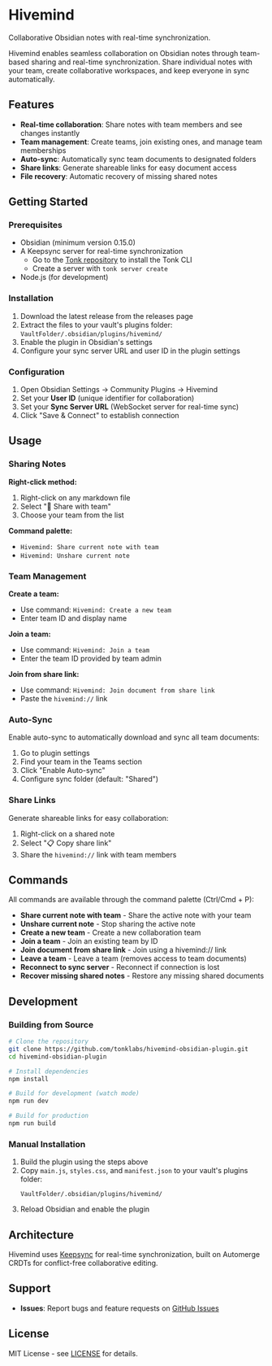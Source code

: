 # Hivemind

Collaborative Obsidian notes with real-time synchronization.

Hivemind enables seamless collaboration on Obsidian notes through team-based sharing and real-time
synchronization. Share individual notes with your team, create collaborative workspaces, and keep
everyone in sync automatically.

## Features

- **Real-time collaboration**: Share notes with team members and see changes instantly
- **Team management**: Create teams, join existing ones, and manage team memberships
- **Auto-sync**: Automatically sync team documents to designated folders
- **Share links**: Generate shareable links for easy document access
- **File recovery**: Automatic recovery of missing shared notes

## Getting Started

### Prerequisites

- Obsidian (minimum version 0.15.0)
- A Keepsync server for real-time synchronization
  - Go to the [Tonk repository](https://github.com/tonk-labs/tonk) to install the Tonk CLI
  - Create a server with `tonk server create`
- Node.js (for development)

### Installation

1. Download the latest release from the releases page
2. Extract the files to your vault's plugins folder: `VaultFolder/.obsidian/plugins/hivemind/`
3. Enable the plugin in Obsidian's settings
4. Configure your sync server URL and user ID in the plugin settings

### Configuration

1. Open Obsidian Settings → Community Plugins → Hivemind
2. Set your **User ID** (unique identifier for collaboration)
3. Set your **Sync Server URL** (WebSocket server for real-time sync)
4. Click "Save & Connect" to establish connection

## Usage

### Sharing Notes

**Right-click method:**

1. Right-click on any markdown file
2. Select "🔗 Share with team"
3. Choose your team from the list

**Command palette:**

- `Hivemind: Share current note with team`
- `Hivemind: Unshare current note`

### Team Management

**Create a team:**

- Use command: `Hivemind: Create a new team`
- Enter team ID and display name

**Join a team:**

- Use command: `Hivemind: Join a team`
- Enter the team ID provided by team admin

**Join from share link:**

- Use command: `Hivemind: Join document from share link`
- Paste the `hivemind://` link

### Auto-Sync

Enable auto-sync to automatically download and sync all team documents:

1. Go to plugin settings
2. Find your team in the Teams section
3. Click "Enable Auto-sync"
4. Configure sync folder (default: "Shared")

### Share Links

Generate shareable links for easy collaboration:

1. Right-click on a shared note
2. Select "📋 Copy share link"
3. Share the `hivemind://` link with team members

## Commands

All commands are available through the command palette (Ctrl/Cmd + P):

- **Share current note with team** - Share the active note with your team
- **Unshare current note** - Stop sharing the active note
- **Create a new team** - Create a new collaboration team
- **Join a team** - Join an existing team by ID
- **Join document from share link** - Join using a hivemind:// link
- **Leave a team** - Leave a team (removes access to team documents)
- **Reconnect to sync server** - Reconnect if connection is lost
- **Recover missing shared notes** - Restore any missing shared documents

## Development

### Building from Source

```bash
# Clone the repository
git clone https://github.com/tonklabs/hivemind-obsidian-plugin.git
cd hivemind-obsidian-plugin

# Install dependencies
npm install

# Build for development (watch mode)
npm run dev

# Build for production
npm run build
```

### Manual Installation

1. Build the plugin using the steps above
2. Copy `main.js`, `styles.css`, and `manifest.json` to your vault's plugins folder:
   ```
   VaultFolder/.obsidian/plugins/hivemind/
   ```
3. Reload Obsidian and enable the plugin

## Architecture

Hivemind uses [Keepsync](https://github.com/tonk-labs/tonk/tree/main/packages/keepsync) for
real-time synchronization, built on Automerge CRDTs for conflict-free collaborative editing.

## Support

- **Issues**: Report bugs and feature requests on
  [GitHub Issues](https://github.com/jackddouglas/hivemind)

## License

MIT License - see [LICENSE](LICENSE) for details.
